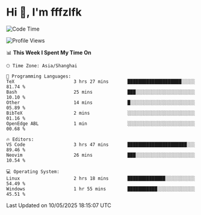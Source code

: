 # Hi 👋, I'm fffzlfk

<!--START_SECTION:waka-->
![Code Time](http://img.shields.io/badge/Code%20Time-1%2C298%20hrs%204%20mins-blue)

![Profile Views](http://img.shields.io/badge/Profile%20Views-0-blue)

📊 **This Week I Spent My Time On** 

```text
🕑︎ Time Zone: Asia/Shanghai

💬 Programming Languages: 
TeX                      3 hrs 27 mins       ████████████████████░░░░░   81.74 % 
Bash                     25 mins             ███░░░░░░░░░░░░░░░░░░░░░░   10.10 % 
Other                    14 mins             █░░░░░░░░░░░░░░░░░░░░░░░░   05.89 % 
BibTeX                   2 mins              ░░░░░░░░░░░░░░░░░░░░░░░░░   01.16 % 
OpenEdge ABL             1 min               ░░░░░░░░░░░░░░░░░░░░░░░░░   00.68 % 

🔥 Editors: 
VS Code                  3 hrs 47 mins       ██████████████████████░░░   89.46 % 
Neovim                   26 mins             ███░░░░░░░░░░░░░░░░░░░░░░   10.54 % 

💻 Operating System: 
Linux                    2 hrs 18 mins       ██████████████░░░░░░░░░░░   54.49 % 
Windows                  1 hr 55 mins        ███████████░░░░░░░░░░░░░░   45.51 % 
```


 Last Updated on 10/05/2025 18:15:07 UTC
<!--END_SECTION:waka-->
